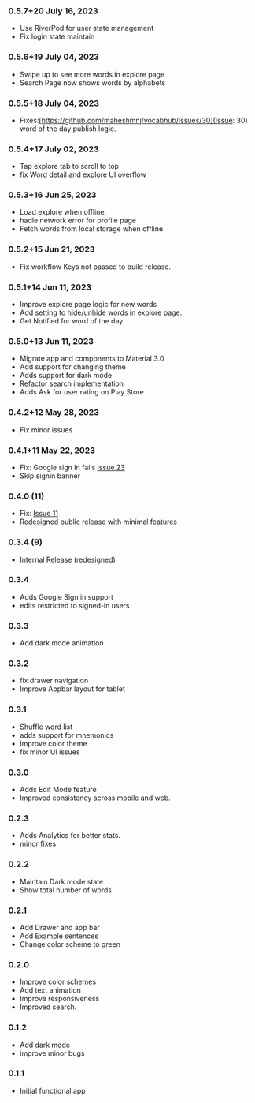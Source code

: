 ### 0.5.7+20 July 16, 2023

- Use RiverPod for user state management
- Fix login state maintain

### 0.5.6+19 July 04, 2023

- Swipe up to see more words in explore page
- Search Page now shows words by alphabets

### 0.5.5+18 July 04, 2023

- Fixes:[https://github.com/maheshmnj/vocabhub/issues/30](Issue: 30) word of the day publish logic.

### 0.5.4+17 July 02, 2023

- Tap explore tab to scroll to top
- fix Word detail and explore UI overflow

### 0.5.3+16 Jun 25, 2023

- Load explore when offline.
- hadle network error for profile page
- Fetch words from local storage when offline

### 0.5.2+15 Jun 21, 2023

- Fix workflow Keys not passed to build release.

### 0.5.1+14 Jun 11, 2023

- Improve explore page logic for new words
- Add setting to hide/unhide words in explore page.
- Get Notified for word of the day

### 0.5.0+13 Jun 11, 2023

- Migrate app and components to Material 3.0
- Add support for changing theme
- Adds support for dark mode
- Refactor search implementation
- Adds Ask for user rating on Play Store

### 0.4.2+12 May 28, 2023

- Fix minor issues

### 0.4.1+11 May 22, 2023

- Fix: Google sign In fails [Issue 23](https://github.com/maheshmnj/vocabhub/issues/23)
- Skip signin banner

### 0.4.0 (11)

- Fix: [Issue 11](https://github.com/maheshmnj/vocabhub/issues/11)
- Redesigned public release with minimal features

### 0.3.4 (9)

- Internal Release (redesigned)

### 0.3.4

- Adds Google Sign in support
- edits restricted to signed-in users

### 0.3.3

- Add dark mode animation

### 0.3.2

- fix drawer navigation
- Improve Appbar layout for tablet

### 0.3.1

- Shuffle word list
- adds support for mnemonics
- Improve color theme
- fix minor UI issues

### 0.3.0

- Adds Edit Mode feature
- Improved consistency across mobile and web.

### 0.2.3

- Adds Analytics for better stats.
- minor fixes

### 0.2.2

- Maintain Dark mode state
- Show total number of words.

### 0.2.1

- Add Drawer and app bar
- Add Example sentences
- Change color scheme to green

### 0.2.0

- Improve color schemes
- Add text animation
- Improve responsiveness
- Improved search.

### 0.1.2

- Add dark mode
- improve minor bugs

### 0.1.1

- Initial functional app
